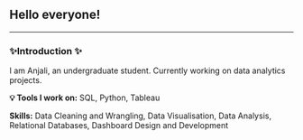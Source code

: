 ## Hello everyone!
-----------------------------------------
### ✨Introduction ✨

I am Anjali, an undergraduate student.
Currently working on data analytics projects.


**💡 Tools I work on:** SQL, Python, Tableau

**Skills:** Data Cleaning and Wrangling, Data Visualisation, Data Analysis, Relational Databases, Dashboard Design and Development

